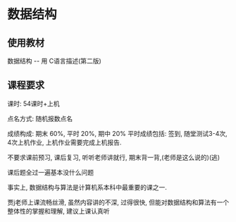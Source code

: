 # 数据结构

## 使用教材

数据结构 -- 用 C语言描述(第二版)

## 课程要求

课时: 54课时+上机

点名方式: 随机报数点名

成绩构成: 期末 60%, 平时 20%, 期中 20%   平时成绩包括: 签到, 随堂测试3-4次, 4次上机作业, 上机作业需要完成上机报告.

不要求课前预习, 课后复习, 听听老师讲就行, 期末背一背,(老师是这么说的)(逃)

课后题全过一遍基本没什么问题

事实上, 数据结构与算法是计算机系本科中最重要的课之一.

贾j老师上课流畅丝滑, 虽然内容讲的不深, 过得很快, 但能对数据结构和算法有一个整体性的掌握和理解, 建议上课认真听
